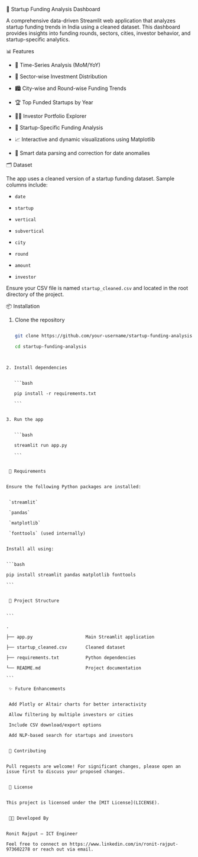 

 🚀 Startup Funding Analysis Dashboard


A comprehensive data-driven Streamlit web application that analyzes startup funding trends in India using a cleaned dataset. This dashboard provides insights into funding rounds, sectors, cities, investor behavior, and startup-specific analytics.


 📊 Features


- 📅 Time-Series Analysis (MoM/YoY)

- 💼 Sector-wise Investment Distribution

- 🏙️ City-wise and Round-wise Funding Trends

- 🏆 Top Funded Startups by Year

- 👨‍💼 Investor Portfolio Explorer

- 🏢 Startup-Specific Funding Analysis

- 📈 Interactive and dynamic visualizations using Matplotlib

- 🧠 Smart data parsing and correction for date anomalies


 🗂️ Dataset


The app uses a cleaned version of a startup funding dataset. Sample columns include:

- `date`

- `startup`

- `vertical`

- `subvertical`

- `city`

- `round`

- `amount`

- `investor`


Ensure your CSV file is named `startup_cleaned.csv` and located in the root directory of the project.


 📦 Installation


1. Clone the repository

   ```bash

   git clone https://github.com/your-username/startup-funding-analysis.git

   cd startup-funding-analysis

````


2. Install dependencies


   ```bash

   pip install -r requirements.txt

   ```


3. Run the app


   ```bash

   streamlit run app.py

   ```


 🧾 Requirements


Ensure the following Python packages are installed:


 `streamlit`

 `pandas`

 `matplotlib`

 `fonttools` (used internally)


Install all using:


```bash

pip install streamlit pandas matplotlib fonttools

```


 📁 Project Structure


```

.

├── app.py                    Main Streamlit application

├── startup_cleaned.csv       Cleaned dataset

├── requirements.txt          Python dependencies

└── README.md                 Project documentation

```

 ✨ Future Enhancements


 Add Plotly or Altair charts for better interactivity

 Allow filtering by multiple investors or cities

 Include CSV download/export options

 Add NLP-based search for startups and investors


 🤝 Contributing


Pull requests are welcome! For significant changes, please open an issue first to discuss your proposed changes.


 📝 License


This project is licensed under the [MIT License](LICENSE).


 👨‍💻 Developed By


Ronit Rajput – ICT Engineer

Feel free to connect on https://www.linkedin.com/in/ronit-rajput-973602278 or reach out via email.

